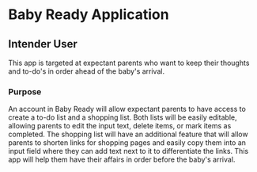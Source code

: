 # Baby Ready Application

## Intender User
This app is targeted at expectant parents who want to keep their thoughts and to-do's in order ahead of the baby's arrival. 

### Purpose
An account in Baby Ready will allow expectant parents to have access to create a to-do list and a shopping list. Both lists will be easily editable, allowing parents to edit the input text, delete items, or mark items as completed. The shopping list will have an additional feature that will allow parents to shorten links for shopping pages and easily copy them into an input field where they can add text next to it to differentiate the links. This app will help them have their affairs in order before the baby's arrival.

